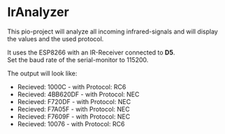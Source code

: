# IrAnalyzer
This pio-project will analyze all incoming infrared-signals and will display the
values and the used protocol.

It uses the ESP8266 with an IR-Receiver connected to **D5**.\
Set the baud rate of the serial-monitor to 115200.

The output will look like:
* Recieved: 1000C - with Protocol: RC6
* Recieved: 4BB620DF - with Protocol: NEC
* Recieved: F720DF - with Protocol: NEC
* Recieved: F7A05F - with Protocol: NEC
* Recieved: F7609F - with Protocol: NEC
* Recieved: 10076 - with Protocol: RC6
